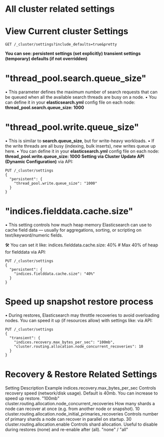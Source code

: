 # All cluster related settings

# View Current cluster Settings
```
GET /_cluster/settings?include_defaults=true&pretty
```
**You can see:
persistent settings (set explicitly)
transient settings (temporary)
defaults (if not overridden)**

# "thread_pool.search.queue_size"
•	This parameter defines the maximum number of search requests that can be queued when all the available search threads are busy on a node.
• You can define it in your **elasticsearch.yml** config file on each node:
**thread_pool.search.queue_size: 1000**

# "thread_pool.write.queue_size"
• This is similar to **search.queue_size**, but for write-heavy workloads.
•	If the write threads are all busy (indexing, bulk inserts), new writes queue up here.
• You can define it in your **elasticsearch.yml** config file on each node:
**thread_pool.write.queue_size: 1000**
**Setting via Cluster Update API (Dynamic Configuration)**
via API:
```
PUT /_cluster/settings
{
  "persistent": {
    "thread_pool.write.queue_size": "1000"
  }
}
```
# "indices.fielddata.cache.size"
• This setting controls how much heap memory Elasticsearch can use to cache field data — usually for aggregations, sorting, or scripting on text/keyword/numeric fields.

🛠️ You can set it like:
indices.fielddata.cache.size: 40%   # Max 40% of heap for fielddata
via API:
```
PUT /_cluster/settings
{
  "persistent": {
    "indices.fielddata.cache.size": "40%"
  }
}
```
# Speed up snapshot restore process
• During restores, Elasticsearch may throttle recoveries to avoid overloading nodes. You can speed it up (if resources allow) with settings like:
via API:
```
PUT /_cluster/settings
{
  "transient": {
    "indices.recovery.max_bytes_per_sec": "100mb",
    "cluster.routing.allocation.node_concurrent_recoveries": 10
  }
}
```

# Recovery & Restore Related Settings
Setting	Description	Example
indices.recovery.max_bytes_per_sec	Controls recovery speed (network/disk usage). Default is 40mb. You can increase to speed up restore.	"100mb"
cluster.routing.allocation.node_concurrent_recoveries	How many shards a node can recover at once (e.g. from another node or snapshot).	10
cluster.routing.allocation.node_initial_primaries_recoveries	Controls number of primary shards a node can recover in parallel on startup.	30
cluster.routing.allocation.enable	Controls shard allocation. Useful to disable during restores (none) and re-enable after (all).	"none" / "all"
